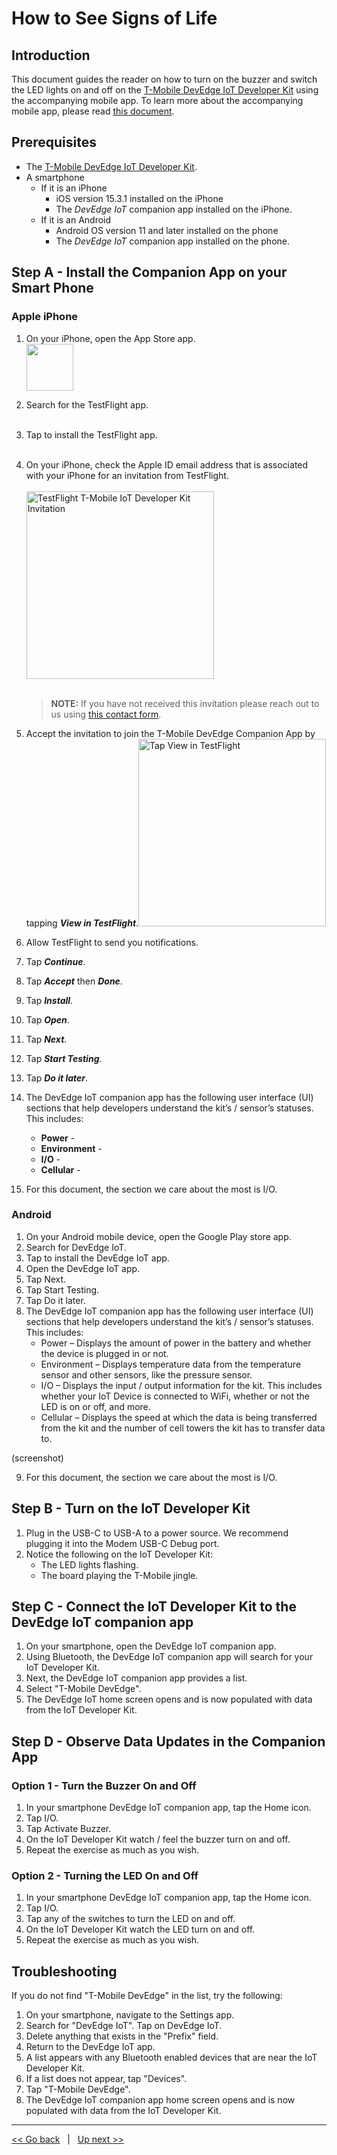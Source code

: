 # How to See Signs of Life

## Introduction
This document guides the reader on how to turn on the buzzer and switch the LED lights on and off on the [T-Mobile DevEdge IoT Developer Kit](https://devedge.t-mobile.com/solutions/iot-developer-kit) using the accompanying mobile app. To learn more about the accompanying mobile app, please read [this document](09-Accompanying-Apps.md).

## Prerequisites
- The [T-Mobile DevEdge IoT Developer Kit](https://devedge.t-mobile.com/solutions/iot-developer-kit).
- A smartphone
  - If it is an iPhone
    - iOS version 15.3.1 installed on the iPhone
    - The *DevEdge IoT* companion app installed on the iPhone. 
  - If it is an Android
    - Android OS version 11 and later installed on the phone
    - The *DevEdge IoT* companion app installed on the phone.

## Step A - Install the Companion App on your Smart Phone
### Apple iPhone
1. On your iPhone, open the App Store app.<br><img src="https://user-images.githubusercontent.com/60194531/170142918-d40a123f-c003-4c19-868e-b18903355e26.png" width="75" ><br>
2. Search for the TestFlight app.<br><br>
3. Tap to install the TestFlight app.<br><br> 
4. On your iPhone, check the Apple ID email address that is associated with your iPhone for an invitation from TestFlight.<br><br><img width="300" alt="TestFlight T-Mobile IoT Developer Kit Invitation" src="https://user-images.githubusercontent.com/60194531/170144632-8421cb3c-3544-4bbe-9365-d6f6232b4ae4.png">
   <br><br>
   > **NOTE:** If you have not received this invitation please reach out to us using [this contact form](https://devedge.t-mobile.com/contact). 
5. Accept the invitation to join the T-Mobile DevEdge Companion App by tapping ***View in TestFlight***.<img width="300" alt="Tap View in TestFlight" src="https://user-images.githubusercontent.com/60194531/170145143-3bfe08e5-ece3-4e21-93be-c360b4c5a659.png">

6. Allow TestFlight to send you notifications.
7. Tap ***Continue***.
8. Tap ***Accept*** then ***Done***.
9. Tap ***Install***.
10. Tap ***Open***.
11. Tap ***Next***.
12. Tap ***Start Testing***.
13. Tap ***Do it later***.
14. The DevEdge IoT companion app has the following user interface (UI) sections that help developers understand the kit’s / sensor’s statuses. This includes:
    - **Power** - 
    - **Environment** -
    - **I/O** -
    - **Cellular** -
16. For this document, the section we care about the most is I/O. 

### Android
1. On your Android mobile device, open the Google Play store app. 
2. Search for DevEdge IoT. 
3. Tap to install the DevEdge IoT app.
4. Open the DevEdge IoT app.
5. Tap Next.
6. Tap Start Testing. 
7. Tap Do it later. 
8. The DevEdge IoT companion app has the following user interface (UI) sections that help developers understand the kit’s / sensor’s statuses. This includes:
    - Power – Displays the amount of power in the battery and whether the device is plugged in or not.
    - Environment – Displays temperature data from the temperature sensor and other sensors, like the pressure sensor.
    - I/O – Displays the input / output information for the kit. This includes whether your IoT Device is connected to WiFi, whether or not the LED is on or off, and more.
    - Cellular – Displays the speed at which the data is being transferred from the kit and the number of cell towers the kit has to transfer data to.

(screenshot)

9. For this document, the section we care about the most is I/O.

## Step B - Turn on the IoT Developer Kit
1. Plug in the USB-C to USB-A to a power source. We recommend plugging it into the Modem USB-C Debug port. 
2. Notice the following on the IoT Developer Kit:
    - The LED lights flashing.
    - The board playing the T-Mobile jingle.

## Step C - Connect the IoT Developer Kit to the DevEdge IoT companion app
1. On your smartphone, open the DevEdge IoT companion app.
2. Using Bluetooth, the DevEdge IoT companion app will search for your IoT Developer Kit.
3. Next, the DevEdge IoT companion app provides a list.
4. Select "T-Mobile DevEdge".
5. The DevEdge IoT home screen opens and is now populated with data from the IoT Developer Kit. 


## Step D - Observe Data Updates in the Companion App
### Option 1 - Turn the Buzzer On and Off
1. In your smartphone DevEdge IoT companion app, tap the Home icon. 
2. Tap I/O.
3. Tap Activate Buzzer.
4. On the IoT Developer Kit watch / feel the buzzer turn on and off.
5. Repeat the exercise as much as you wish.

### Option 2 - Turning the LED On and Off
1. In your smartphone DevEdge IoT companion app, tap the Home icon. 
2. Tap I/O.
3. Tap any of the switches to turn the LED on and off.
4. On the IoT Developer Kit watch the LED turn on and off. 
5. Repeat the exercise as much as you wish.


## Troubleshooting
If you do not find "T-Mobile DevEdge" in the list, try the following:
1. On your smartphone, navigate to the Settings app.
2. Search for "DevEdge IoT". Tap on DevEdge IoT.
3. Delete anything that exists in the "Prefix" field. 
4. Return to the DevEdge IoT app. 
5. A list appears with any Bluetooth enabled devices that are near the IoT Developer Kit.
6. If a list does not appear, tap "Devices".
7. Tap "T-Mobile DevEdge".
8. The DevEdge IoT companion app home screen opens and is now populated with data from the IoT Developer Kit. 


***
[<< Go back](02-Whats-in-the-Box.md) &nbsp; | &nbsp; [Up next >>](04-Connecting-to-the-T-Mobile-LTE-M-Network.md)
